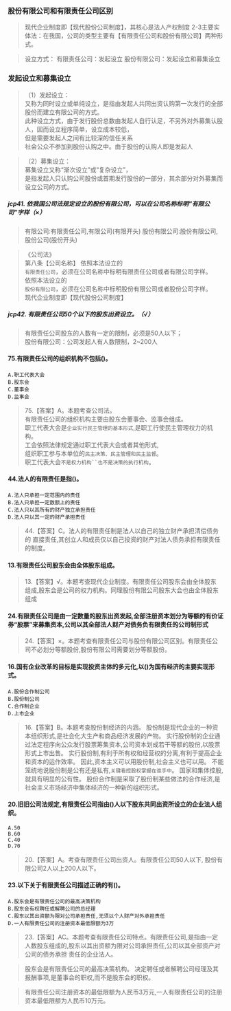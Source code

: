 ### 股份有限公司和有限责任公司区别
>   现代企业制度即【现代股份公司制度】，其核心是法人产权制度
    2-3主要实体法：在我国，公司的类型主要有【有限责任公司和股份有限公司】两种形式。
    
>   设立方式：
        有限责任公司：发起设立
        股份有限公司：发起设立和募集设立


### 发起设立和募集设立
>   （1）发起设立：    
    又称为同时设立或单纯设立，是指由发起人共同出资认购第一次发行的全部股份而建立有限公司的方式。    
    此种设立方式，由于发行股份总数由发起人自行认足，不另外对外募集认股人，因而设立程序简单，设立成本较低，    
    但是需要发起人之间有比较深的信任关系    
    社会公众不参加到股份认购之中。由于股份的认购人即是发起人    
    
>   （2）募集设立：   
    募集设立又称“渐次设立”或“复杂设立”，   
    是指发起人只认购公司股份或首期发行股份的一部分，其余部分对外募集而设立公司的方式。   

##### jcp41. 依我国公司法规定设立的股份有限公司，可以在公司名称标明“有限公司”字样（×）
>   有限公司:有限责任公司,有限公司(有限开头)
    股份有限公司:股份有限公司,股份公司(股份开头)

>   《公司法》   
    第八条【公司名称】 依照本法设立的    
        `有限责任公司`，必须在公司名称中标明有限责任公司或者有限公司字样。    
    依照本法设立的    
        `股份有限公司`，必须在公司名称中标明股份有限公司或者股份公司字样。      
>   现代企业制度即【现代股份公司制度】


##### jcp42. 有限责任公司50个以下的股东出资设立。（√）
>   有限责任公司股东的人数有一定的限制，必须是50人以下；     
    股份有限公司：公司发起人有人数限制，2~200人

#### 75.有限责任公司的组织机构不包括()。
    A.职工代表大会
    B.股东会
    C.董事会
    D.监事会
>   75.【答案】A。本题考查公司法。   
有限责任公司的组织机构主要由股东会董事会、监事会组成。     
职工代表大会是`企业实行民主管理的基本形式`,是职工行使民主管理权力的机构。     
工会依照法律规定通过职工代表大会或者其他形式,     
组织职工参与本单位的`民主决策、民主管理和民主监督`。     
职工代表大会`不是权力机构``也不是决策的执行机构`。  
    
#### 44.法人的有限责任是指()。
    A.法人只承担一定范围内的责任
    B.法人只承担一定数额上的责任
    C.法人只以其所有的财产独立承担责任
    D.法人只以其一定的财产承担责任
>   44.【答案】C。法人的有限责任制是法人以自己的独立财产承担清偿债务的
    直接责任,其创立人和成员仅以自己投资的财产对法人债务承担有限责任的制度。

#### 13.有限责任公司股东会由全体股东组成。
>   13.【答案】√。本题考查现代企业制度。有限责任公司股东会由全体股东
    组成,股东会是公司的权力机构。同理股份有限公司股东大会也由全体股东组成

#### 24.有限责任公司是由一定数量的股东出资发起,全部注册资本划分为等额的有价证券“股票”来募集资本,公司以其全部法人财产对债务负有限责任的公司制形式
>   24.【答案】×。本题考查有限责任公司与股份有限公司区别。有限责任公
    司不必划分等额股份,股份有限公司需要划分等额股份。

#### 16.国有企业改革的目标是实现投资主体的多元化,以()为国有经济的主要实现形式。
    A.股份合作制公司
    B.股份制公司
    C.合作制企业
    D.上市企业
>   16.【答案】B。本题考查股份制经济的内涵。
股份制是现代企业的一种资本组织形式,是社会化大生产和商品经济发展的产物。
实行股份制的企业通过法定程序向公众发行股票筹集资本,公司资本划成若干等额的股份,以股票形式上市出售。
实行股份制,有利于所有权和经营权的分离,有利于提高企业和资本的运作效率。
因此,资本主义可以用股份制,社会主义也可以用。
不能笼统地说股份制是公有还是私有,`关键看控股权掌握在谁手中`。
国家和集体控股,就具有明显的公有性。
股份合作制是采取了股份制某些做法的合作经济,是社会主义市场经济中集体经济的一种新的组织形式。

#### 20.旧旧公司法规定,有限责任公司指由()人以下股东共同出资所设立的企业法人组织。
    A.50
    B.60
    C.40
    D.70
>   20.【答案】A。考查有限责任公司出资人。有限责任公司50人以下,
股份有限公司2人以上200人以下。    
    
#### 23.以下关于有限责任公司描述正确的有()。
    A.股东会是有限责任公司的最高决策机构
    B.股东会有权聘任或解聘公司的总经理
    C.股东以其出资额为限对公司承担责任,无须以个人财产对外承担责任
    D.一人有限责任公司的注册资本最低限额为3万
>   23.【答案】AC。本题考查有限责任公司特点。有限责任公司,是指由一定
    人数股东组成的,股东以其出资额为限对公司承担责任,公司以其全部资产对公司的债务承担
    责任的企业法人。
    
>   股东会是有限责任公司的最高决策机构。
决定聘任或者解聘公司经理及其报酬事项,是董事会的职权,而不是股东会的职权。

>   有限责任公司注册资本的最低限额为人民币3万元,一人有限责任公司的注册资本最低限额为人民币10万元。








    